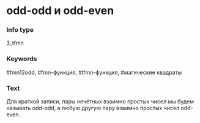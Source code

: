 # odd-odd и odd-even
### Info type
3_tfmn
### Keywords
#fmn12odd, #fmn-функция, #tfmn-функция, #магические квадраты
### Text
Для краткой записи, пары нечётных взаимно простых чисел мы будем называть odd-odd, а любую другую пару взаимно простых чисел odd-even.